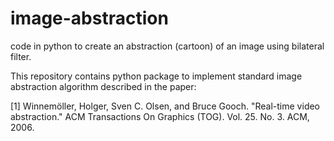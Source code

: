 # image-abstraction
code in python to create an abstraction (cartoon) of an image using bilateral filter.

This repository contains python package to implement standard image abstraction algorithm described in the paper: 

[1] Winnemöller, Holger, Sven C. Olsen, and Bruce Gooch. "Real-time video abstraction." ACM Transactions On Graphics (TOG).         Vol. 25. No. 3. ACM, 2006.
